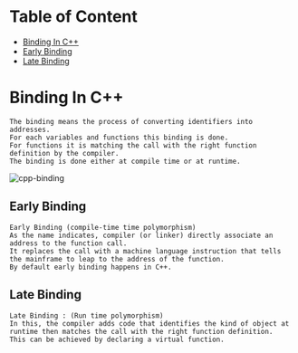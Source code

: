 # Table of Content
 - [Binding In C++](#binding)
 - [Early Binding](#early)
 - [Late Binding](#late)
 
 <a name="binding"/>
 
# Binding In C++
```
The binding means the process of converting identifiers into addresses. 
For each variables and functions this binding is done. 
For functions it is matching the call with the right function definition by the compiler. 
The binding is done either at compile time or at runtime.
```
![cpp-binding](https://user-images.githubusercontent.com/84399701/164407761-e1b2a480-3715-4346-9f25-40ac8cc6a77b.png)


<a name="early"/>

## Early Binding

```
Early Binding (compile-time time polymorphism) 
As the name indicates, compiler (or linker) directly associate an address to the function call. 
It replaces the call with a machine language instruction that tells the mainframe to leap to the address of the function.
By default early binding happens in C++. 
```


<a name="late"/>

## Late Binding

```
Late Binding : (Run time polymorphism) 
In this, the compiler adds code that identifies the kind of object at runtime then matches the call with the right function definition. 
This can be achieved by declaring a virtual function.
```
